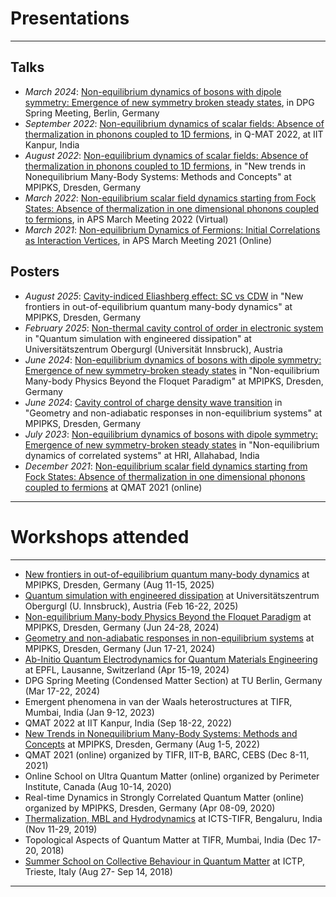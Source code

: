 # Presentations
---
## Talks
- _March 2024_: <a href="https://drive.google.com/file/d/1p8MjUAFnTISKn33hXVgOdejcrNiwRUTG/view?usp=sharing" target="_blank" rel="noopener noreferrer">Non-equilibrium dynamics of bosons with dipole symmetry: Emergence of new symmetry broken steady states</a>, in DPG Spring Meeting, Berlin, Germany
- _September 2022_: <a href="https://drive.google.com/file/d/1NM9NYsLyY4KJysq5chpVpcYF2MHZ58qd/view?usp=sharing" target="_blank" rel="noopener noreferrer">Non-equilibrium dynamics of scalar fields: Absence of thermalization in phonons coupled to 1D fermions</a>, in Q-MAT 2022, at IIT Kanpur, India
- _August 2022_: <a href="https://drive.google.com/file/d/1NM9NYsLyY4KJysq5chpVpcYF2MHZ58qd/view?usp=sharing" target="_blank" rel="noopener noreferrer">Non-equilibrium dynamics of scalar fields: Absence of thermalization in phonons coupled to 1D fermions</a>, in "New trends in Nonequilibrium Many-Body Systems: Methods and Concepts" at MPIPKS, Dresden, Germany 
- _March 2022_: <a href="https://drive.google.com/file/d/1sMcQAZuBhNSPbCYhrtVdDDSYygqgwQIK/view?usp=sharing" target="_blank" rel="noopener noreferrer">Non-equilibrium scalar field dynamics starting from Fock States: Absence of thermalization in one dimensional phonons coupled to fermions</a>, in APS March Meeting 2022 (Virtual)
- _March 2021_: <a href="https://drive.google.com/file/d/1MbGqak41WHfOD2lknyUr6MtYSDWwuozZ/view?usp=sharing" target="_blank" rel="noopener noreferrer">Non-equilibrium Dynamics of Fermions: Initial Correlations as Interaction Vertices</a>, in APS March Meeting 2021 (Online)

## Posters
- _August 2025_: <a href="https://drive.google.com/file/d/1HCCLuLcJWxhowT9xklyEczMwkf5_YOrO/view?usp=drive_link" target="_blank" rel="noopener noreferrer">Cavity-indiced Eliashberg effect: SC vs CDW</a> in "New frontiers in out-of-equilibrium quantum many-body dynamics" at MPIPKS, Dresden, Germany
- _February 2025_: <a href="https://drive.google.com/file/d/1ibmKipCTLOdZEo8SNDCICvC_JSaAUBBO/view?usp=drive_link" target="_blank" rel="noopener noreferrer">Non-thermal cavity control of order in electronic system</a> in "Quantum simulation with engineered dissipation" at Universitätszentrum Obergurgl (Universität Innsbruck), Austria
- _June 2024_: <a href="https://drive.google.com/file/d/1C5I8qFW1s_njiMCgy7h_T6ruk5PmjQnk/view?usp=sharing" target="_blank" rel="noopener noreferrer">Non-equilibrium dynamics of bosons with dipole symmetry: Emergence of new symmetry-broken steady states</a> in "Non-equilibrium Many-body Physics Beyond the Floquet Paradigm" at MPIPKS, Dresden, Germany
- _June 2024_: <a href="https://drive.google.com/file/d/1IkwX9bCm_xpsDGOBCLrmQg7MfAH_Ht5i/view?usp=sharing" target="_blank" rel="noopener noreferrer">Cavity control of charge density wave transition</a> in "Geometry and non-adiabatic responses in non-equilibrium systems" at MPIPKS, Dresden, Germany
- _July 2023_: <a href="https://drive.google.com/file/d/1omQO3pCj6J_iRlRgsw9S3-D7p7lkZHZh/view?usp=sharing" target="_blank" rel="noopener noreferrer">Non-equilibrium dynamics of bosons with dipole symmetry: Emergence of new symmetry-broken steady states</a> in "Non-equilibrium dynamics of correlated systems" at HRI, Allahabad, India
- _December 2021_: <a href="https://drive.google.com/file/d/1LfSSGvydjGu9nbwjZFJnMAMPNmk9fZc2/view?usp=sharing" target="_blank" rel="noopener noreferrer">Non-equilibrium scalar field dynamics starting from Fock States: Absence of thermalization in one dimensional phonons coupled to fermions</a> at QMAT 2021 (online)

---

# Workshops attended
---
- <a href="https://www.pks.mpg.de/qudyn25" target="_blank" rel="noopener noreferrer">New frontiers in out-of-equilibrium quantum many-body dynamics</a> at MPIPKS, Dresden, Germany (Aug 11-15, 2025)
- <a href="https://quantummatter.at/program-2/" target="_blank" rel="noopener noreferrer">Quantum simulation with engineered dissipation</a> at Universitätszentrum Obergurgl (U. Innsbruck), Austria (Feb 16-22, 2025)
- <a href="https://www.pks.mpg.de/nembf24" target="_blank" rel="noopener noreferrer">Non-equilibrium Many-body Physics Beyond the Floquet Paradigm</a> at MPIPKS, Dresden, Germany (Jun 24-28, 2024)
- <a href="https://www.pks.mpg.de/geoneq24" target="_blank" rel="noopener noreferrer">Geometry and non-adiabatic responses in non-equilibrium systems</a> at MPIPKS, Dresden, Germany (Jun 17-21, 2024)
- <a href="https://gitlab.com/mpsd-training/workshops/cecam-qed-school-2024-participants" target="_blank" rel="noopener noreferrer">Ab-Initio Quantum Electrodynamics for Quantum Materials Engineering</a> at EPFL, Lausanne, Switzerland (Apr 15-19, 2024)
- DPG Spring Meeting (Condensed Matter Section) at TU Berlin, Germany (Mar 17-22, 2024)
- Emergent phenomena in van der Waals heterostructures at TIFR, Mumbai, India (Jan 9-12, 2023)
- QMAT 2022 at IIT Kanpur, India (Sep 18-22, 2022)
- <a href="https://www.pks.mpg.de/neqmbs22" target="_blank" rel="noopener noreferrer">New Trends in Nonequilibrium Many-Body Systems: Methods and Concepts</a> at MPIPKS, Dresden, Germany (Aug 1-5, 2022)
- QMAT 2021 (online) organized by TIFR, IIT-B, BARC, CEBS (Dec 8-11, 2021)
- Online School on Ultra Quantum Matter (online) organized by Perimeter Institute, Canada (Aug 10-14, 2020)
- Real-time Dynamics in Strongly Correlated Quantum Matter (online) organized by MPIPKS, Dresden, Germany (Apr 08-09, 2020)
- <a href="https://www.icts.res.in/program/hydrodynamics2019" target="_blank" rel="noopener noreferrer">Thermalization, MBL and Hydrodynamics</a> at ICTS-TIFR, Bengaluru, India (Nov 11-29, 2019)
- Topological Aspects of Quantum Matter at TIFR, Mumbai, India (Dec 17-20, 2018)
- <a href="https://indico.ictp.it/event/8331/" target="_blank" rel="noopener noreferrer">Summer School on Collective Behaviour in Quantum Matter</a> at ICTP, Trieste, Italy  (Aug 27- Sep 14, 2018)

---
